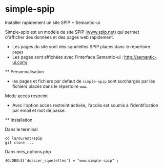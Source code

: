 # simple-spip
Installer rapidement un site SPIP + Semantic-ui


Simple-spip est un modèle de site SPIP (www.spip.net) qui permet d'afficher des données et des pages web rapidement.

- Les pages du site sont des squelettes SPIP placés dans le répertoire `pages`
- Les pages sont affichées avec l'interface Semantic-ui : http://semantic-ui.com/

** Personnalisation

- les pages et fichiers par defaut de `simple-spip` sont surchargés par les fichiers placés dans le répertoire `www`.

Mode accès restreint
- Avec l'option accès restreint activée, l'accès est soumis à l'identification par email et mot de passe.

** Installation

Dans le terminal
```
cd la/ou/est/spip
git clone ...
```

Dans mes_options.php
```
$GLOBALS['dossier_squelettes'] = "www:simple-spip" ;
```
